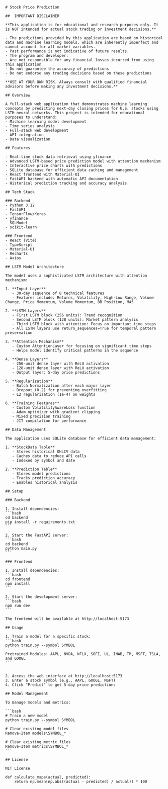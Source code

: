     # Stock Price Prediction 

    ##  IMPORTANT DISCLAIMER 

    **This application is for educational and research purposes only. It is NOT intended for actual stock trading or investment decisions.**

    - The predictions provided by this application are based on historical data and machine learning models, which are inherently imperfect and cannot account for all market variables.
    - Past performance is not indicative of future results.
    - The program and developer:
    - Are not responsible for any financial losses incurred from using this application
    - Do not guarantee the accuracy of predictions
    - Do not endorse any trading decisions based on these predictions

    **USE AT YOUR OWN RISK. Always consult with qualified financial advisors before making any investment decisions.**

    ## Overview

    A full-stack web application that demonstrates machine learning concepts by predicting next-day closing prices for U.S. stocks using LSTM neural networks. This project is intended for educational purposes to understand:
    - Machine learning model development
    - Time series analysis
    - Full-stack web development
    - API integration
    - Data visualization

    ## Features

    - Real-time stock data retrieval using yfinance
    - Advanced LSTM-based price prediction model with attention mechanism
    - Interactive price charts with predictions
    - SQLite database for efficient data caching and management
    - React frontend with Material-UI
    - FastAPI backend with automatic API documentation
    - Historical prediction tracking and accuracy analysis

    ## Tech Stack

    ### Backend
    - Python 3.12
    - FastAPI
    - TensorFlow/Keras
    - yfinance
    - SQLModel
    - scikit-learn

    ### Frontend
    - React (Vite)
    - TypeScript
    - Material-UI
    - Recharts
    - Axios

    ## LSTM Model Architecture

    The model uses a sophisticated LSTM architecture with attention mechanism:

    1. **Input Layer**
       - 30-day sequence of 8 technical features
       - Features include: Returns, Volatility, High-Low Range, Volume Change, Price Momentum, Volume Momentum, BB Position, MA5

    2. **LSTM Layers**
       - First LSTM block (256 units): Trend recognition
       - Second LSTM block (128 units): Market pattern analysis
       - Third LSTM block with attention: Focus on important time steps
       - All LSTM layers use return_sequences=True for temporal pattern preservation

    3. **Attention Mechanism**
       - Custom AttentionLayer for focusing on significant time steps
       - Helps model identify critical patterns in the sequence

    4. **Dense Layers**
       - 256-unit dense layer with ReLU activation
       - 128-unit dense layer with ReLU activation
       - Output layer: 5-day price predictions

    5. **Regularization**
       - Batch Normalization after each major layer
       - Dropout (0.2) for preventing overfitting
       - L2 regularization (1e-4) on weights

    6. **Training Features**
       - Custom VolatilityAwareLoss function
       - Adam optimizer with gradient clipping
       - Mixed precision training
       - JIT compilation for performance

    ## Data Management

    The application uses SQLite database for efficient data management:

    1. **StockData Table**
       - Stores historical OHLCV data
       - Caches data to reduce API calls
       - Indexed by symbol and date

    2. **Prediction Table**
       - Stores model predictions
       - Tracks prediction accuracy
       - Enables historical analysis

    ## Setup

    ### Backend

    1. Install dependencies:
    ```bash
    cd backend
    pip install -r requirements.txt
    ```

    2. Start the FastAPI server:
    ```bash
    cd backend
    python main.py
    ```

    ### Frontend

    1. Install dependencies:
    ```bash
    cd frontend
    npm install
    ```

    2. Start the development server:
    ```bash
    npm run dev
    ```

    The frontend will be available at http://localhost:5173

    ## Usage

    1. Train a model for a specific stock:
    ```bash
    python train.py --symbol SYMBOL

    Pretrained Modules: AAPL, NVDA, NFLX, SOFI, UL, INAB, TM, MSFT, TSLA, and GOOGL
    ```


    2. Access the web interface at http://localhost:5173
    3. Enter a stock symbol (e.g., AAPL, GOOGL, MSFT)
    4. Click "Predict" to get 5-day price predictions

    ## Model Management

    To manage models and metrics:

    ```bash
    # Train a new model
    python train.py --symbol SYMBOL

    # Clear existing model files
    Remove-Item models\SYMBOL_*

    # Clear existing metric files
    Remove-Item metrics\SYMBOL_*
    ```

    ## License

    MIT License

    def calculate_mape(actual, predicted):
        return np.mean(np.abs((actual - predicted) / actual)) * 100     
